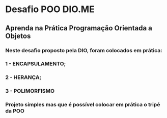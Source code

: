 # Desafio POO DIO.ME
## Aprenda na Prática Programação Orientada a Objetos 

### Neste desafio proposto pela DIO, foram colocados em prática:  
### 1 - ENCAPSULAMENTO;
### 2 - HERANÇA;
### 3 - POLIMORFISMO

### Projeto simples mas que é possível colocar em prática o tripé da POO

